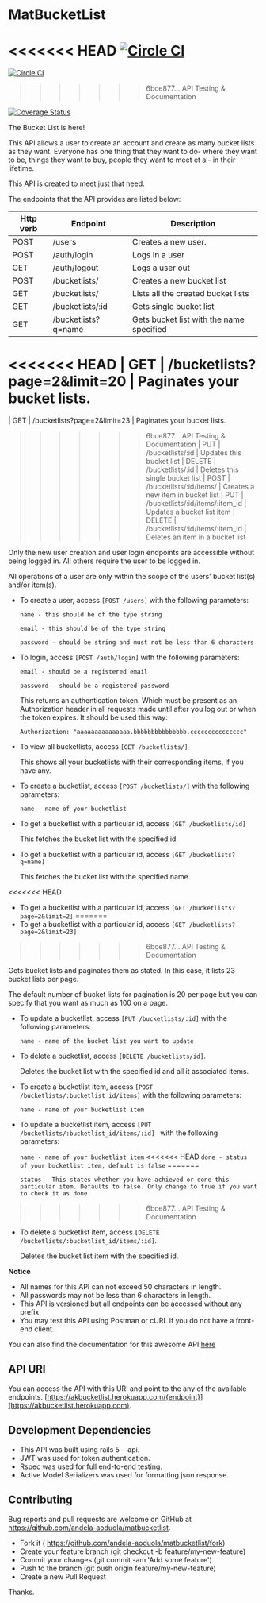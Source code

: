 # MatBucketList

<<<<<<< HEAD
[![Circle CI](https://circleci.com/gh/andela-aoduola/matbucketlist.svg?style=svg)](https://circleci.com/gh/andela-aoduola/matbucketlist)
=======
[![Circle CI](https://circleci.com/gh/andela-aoduola/matbucketlist/tree/ft-api-documentation-111680762.svg?style=svg)](https://circleci.com/gh/andela-aoduola/matbucketlist/tree/ft-api-documentation-111680762)
>>>>>>> 6bce877... API Testing & Documentation

[![Coverage Status](https://coveralls.io/repos/github/andela-aoduola/matbucketlist/badge.svg?branch=ft-api-documentation-111680762)](https://coveralls.io/github/andela-aoduola/matbucketlist?branch=ft-api-documentation-111680762)


The Bucket List is here!

This API allows a user to create an account and create as many bucket lists as they want. Everyone has one thing that they want to do-  where they want to be, things they want to buy, people they want to meet et al- in their lifetime.

This API is created to meet just that need.

The endpoints that the API provides are listed below:

| Http verb | Endpoint | Description
|--- | --- | ---
| POST | /users |  Creates a new user.
| POST | /auth/login | Logs in a user
| GET | /auth/logout | Logs a user out
| POST | /bucketlists/ | Creates a new bucket list
| GET  | /bucketlists/ | Lists all the created bucket lists
| GET | /bucketlists/:id | Gets single bucket list
| GET | /bucketlists?q=name | Gets bucket list with the name specified
<<<<<<< HEAD
| GET | /bucketlists?page=2&limit=20 | Paginates your bucket lists.
=======
| GET | /bucketlists?page=2&limit=23 | Paginates your bucket lists.
>>>>>>> 6bce877... API Testing & Documentation
| PUT | /bucketlists/:id | Updates this bucket list
| DELETE | /bucketlists/:id | Deletes this single bucket list
| POST | /bucketlists/:id/items/ | Creates a new item in bucket list
| PUT | /bucketlists/:id/items/:item_id | Updates a bucket list item
| DELETE | /bucketlists/:id/items/:item_id | Deletes an item in a bucket list

Only the new user creation and user login endpoints are accessible without being logged in. All others require the user to be logged in.

All operations of a user are only within the scope of the users' bucket list(s) and/or item(s).

* To create a user, access `[POST /users]` with the following parameters:

  `name - this should be of the type string`

  `email - this should be of the type string`

  `password - should be string and must not be less than 6 characters`

* To login, access `[POST /auth/login]` with the following parameters:

  `email - should be a registered email`

  `password - should be a registered password`

  This returns an authentication token. Which must be present as an Authorization header in all requests made until after you log out or when the token expires. It should be used this way:

  `Authorization: "aaaaaaaaaaaaaaa.bbbbbbbbbbbbbbb.ccccccccccccccc"`


* To view all bucketlists, access `[GET /bucketlists/]`

  This shows all your bucketlists with their corresponding items, if you have any.

* To create a bucketlist, access `[POST /bucketlists/]` with the following parameters:

  `name - name of your bucketlist`

* To get a bucketlist with a particular id, access `[GET /bucketlists/id]`

  This fetches the bucket list with the specified id.

* To get a bucketlist with a particular id, access `[GET /bucketlists?q=name]`

  This fetches the bucket list with the specified name.

<<<<<<< HEAD
* To get a bucketlist with a particular id, access `[GET /bucketlists?page=2&limit=2]`
=======
* To get a bucketlist with a particular id, access `[GET /bucketlists?page=2&limit=23]`
>>>>>>> 6bce877... API Testing & Documentation

  Gets bucket lists and paginates them as stated. In this case, it lists 23 bucket lists per page.

  The default number of bucket lists for pagination is 20 per page but you can specify that you want as much as 100 on a page.

* To update a bucketlist, access `[PUT /bucketlists/:id]` with the following parameters:

  `name - name of the bucket list you want to update`

* To delete a bucketlist, access `[DELETE /bucketlists/id]`.

  Deletes the bucket list with the specified id and all it associated items.

* To create a bucketlist item, access `[POST /bucketlists/:bucketlist_id/items]` with the following parameters:

  `name - name of your bucketlist item`

* To update a bucketlist item, access `[PUT /bucketlists/:bucketlist_id/items/:id] ` with the following parameters:

  `name - name of your bucketlist item`
<<<<<<< HEAD
  `done - status of your bucketlist item, default is false`
=======

  `status - This states whether you have achieved or done this particular item. Defaults to false. Only change to true if you want to check it as done.`

>>>>>>> 6bce877... API Testing & Documentation

* To delete a bucketlist item, access `[DELETE /bucketlists/:bucketlist_id/items/:id]`.

  Deletes the bucket list item with the specified id.

**Notice**
* All names for this API can not exceed 50 characters in length.
* All passwords may not be less than 6 characters in length.
* This API is versioned but all endpoints can be accessed without any prefix
* You may test this API using Postman or cURL if you do not have a front-end client.

You can also find the documentation for this awesome API [here](http://akbucketlist.herokuapp.com/)

## API URI
You can access the API with this URI and point to the any of the available endpoints. [https://akbucketlist.herokuapp.com/{endpoint}](https://akbucketlist.herokuapp.com).

## Development Dependencies
* This API was built using rails 5 --api.
* JWT was used for token authentication.
* Rspec was used for full end-to-end testing.
* Active Model Serializers was used for formatting json response.

## Contributing

Bug reports and pull requests are welcome on GitHub at https://github.com/andela-aoduola/matbucketlist.

* Fork it ( https://github.com/andela-aoduola/matbucketlist/fork)
* Create your feature branch (git checkout -b feature/my-new-feature)
* Commit your changes (git commit -am 'Add some feature')
* Push to the branch (git push origin feature/my-new-feature)
* Create a new Pull Request

Thanks.
